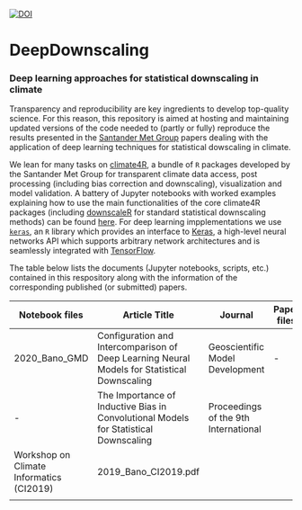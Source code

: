 [![DOI](https://zenodo.org/badge/207791959.svg)](https://zenodo.org/badge/latestdoi/207791959)

# DeepDownscaling
### Deep learning approaches for statistical downscaling in climate

Transparency and reproducibility are key ingredients to develop top-quality science. For this reason, this repository is aimed at hosting and maintaining updated versions of the code needed to (partly or fully) reproduce the results presented in the [Santander Met Group](http://www.meteo.unican.es/en/view/publications) papers dealing with the application of deep learning techniques for statistical dowscaling in climate.

We lean for many tasks on [climate4R](https://github.com/SantanderMetGroup/climate4R), a bundle of `R` packages developed by the Santander Met Group for transparent climate data access, post processing (including bias correction and downscaling), visualization and model validation. A battery of Jupyter notebooks with worked examples explaining how to use the main functionalities of the core climate4R packages (including [downscaleR](https://github.com/SantanderMetGroup/downscaleR) for standard statistical downscaling methods) can be found [here](https://github.com/SantanderMetGroup/notebooks).
For deep learning impplementations we use [`keras`](https://cran.r-project.org/web/packages/keras/index.html), an `R` library which provides an interface to [Keras](https://keras.io), a high-level neural networks API which supports arbitrary network architectures and is seamlessly integrated with [TensorFlow](https://www.tensorflow.org).

The table below lists the documents (Jupyter notebooks, scripts, etc.) contained in this respository along with the information of the corresponding published (or submitted) papers.
 
| Notebook files  | Article Title | Journal | Paper files 	
|---|---|---|---
| 2020_Bano_GMD | Configuration and Intercomparison of Deep Learning Neural Models for Statistical Downscaling | Geoscientific Model Development | -
| - | The Importance of Inductive Bias in Convolutional Models for Statistical Downscaling | Proceedings of the 9th International
Workshop on Climate Informatics (CI2019) | 2019_Bano_CI2019.pdf
|  |  |  |
